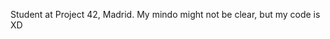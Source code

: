Student at Project 42, Madrid.
My mindo might not be clear, but my code is XD
<!---
Aloik1/Aloik1 is a ✨ special ✨ repository because its `README.md` (this file) appears on your GitHub profile.
You can click the Preview link to take a look at your changes.
--->
